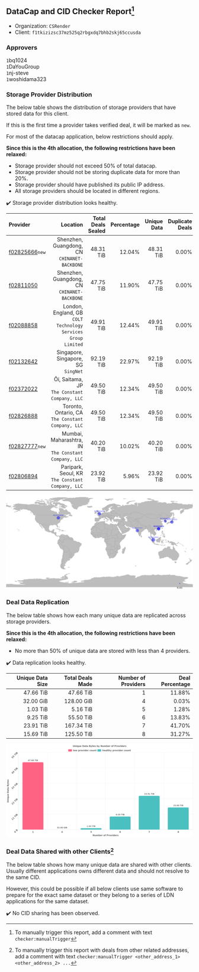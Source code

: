 ## DataCap and CID Checker Report[^1]
 - Organization: `CSRender`
 - Client: `f1tkizizsc37mz525q2rbgxdq7bhb2skj65ccusda`
### Approvers
`1`bq1024<br/>`1`DaYouGroup<br/>`1`nj-steve<br/>`1`woshidama323


### Storage Provider Distribution
The below table shows the distribution of storage providers that have stored data for this client.

If this is the first time a provider takes verified deal, it will be marked as `new`.

For most of the datacap application, below restrictions should apply.

**Since this is the 4th allocation, the following restrictions have been relaxed:**
 - Storage provider should not exceed 50% of total datacap.
 - Storage provider should not be storing duplicate data for more than 20%.
 - Storage provider should have published its public IP address.
 - All storage providers should be located in different regions.

✔️ Storage provider distribution looks healthy.

| Provider                                                    |                                                         Location | Total Deals Sealed | Percentage | Unique Data | Duplicate Deals |
| :---------------------------------------------------------- | ---------------------------------------------------------------: | -----------------: | ---------: | ----------: | --------------: |
| [f02825666](https://filfox.info/en/address/f02825666)`new`  |                  Shenzhen, Guangdong, CN<br/>`CHINANET-BACKBONE` |          48.31 TiB |     12.04% |   48.31 TiB |           0.00% |
| [f02811050](https://filfox.info/en/address/f02811050)       |                  Shenzhen, Guangdong, CN<br/>`CHINANET-BACKBONE` |          47.75 TiB |     11.90% |   47.75 TiB |           0.00% |
| [f02088858](https://filfox.info/en/address/f02088858)       | London, England, GB<br/>`COLT Technology Services Group Limited` |          49.91 TiB |     12.44% |   49.91 TiB |           0.00% |
| [f02132642](https://filfox.info/en/address/f02132642)       |                           Singapore, Singapore, SG<br/>`SingNet` |          92.19 TiB |     22.97% |   92.19 TiB |           0.00% |
| [f02372022](https://filfox.info/en/address/f02372022)       |                  Ōi, Saitama, JP<br/>`The Constant Company, LLC` |          49.50 TiB |     12.34% |   49.50 TiB |           0.00% |
| [f02826888](https://filfox.info/en/address/f02826888)       |             Toronto, Ontario, CA<br/>`The Constant Company, LLC` |          49.50 TiB |     12.34% |   49.50 TiB |           0.00% |
| [f02827777](https://filfox.info/en/address/f02827777)`new`  |          Mumbai, Maharashtra, IN<br/>`The Constant Company, LLC` |          40.20 TiB |     10.02% |   40.20 TiB |           0.00% |
| [f02806894](https://filfox.info/en/address/f02806894)       |              Paripark, Seoul, KR<br/>`The Constant Company, LLC` |          23.92 TiB |      5.96% |   23.92 TiB |           0.00% |

<img src="https://raw.githubusercontent.com/data-preservation-programs/filplus-checker-assets/main/filecoin-project/filecoin-plus-large-datasets/issues/1825/1700452352512.png"/>

### Deal Data Replication
The below table shows how each many unique data are replicated across storage providers.


**Since this is the 4th allocation, the following restrictions have been relaxed:**
- No more than 50% of unique data are stored with less than 4 providers.

✔️ Data replication looks healthy.

| Unique Data Size | Total Deals Made | Number of Providers | Deal Percentage |
| ---------------: | ---------------: | ------------------: | --------------: |
|        47.66 TiB |        47.66 TiB |                   1 |          11.88% |
|        32.00 GiB |       128.00 GiB |                   4 |           0.03% |
|         1.03 TiB |         5.16 TiB |                   5 |           1.28% |
|         9.25 TiB |        55.50 TiB |                   6 |          13.83% |
|        23.91 TiB |       167.34 TiB |                   7 |          41.70% |
|        15.69 TiB |       125.50 TiB |                   8 |          31.27% |

<img src="https://raw.githubusercontent.com/data-preservation-programs/filplus-checker-assets/main/filecoin-project/filecoin-plus-large-datasets/issues/1825/1700452353293.png"/>

### Deal Data Shared with other Clients[^3]
The below table shows how many unique data are shared with other clients.
Usually different applications owns different data and should not resolve to the same CID.

However, this could be possible if all below clients use same software to prepare for the exact same dataset or they belong to a series of LDN applications for the same dataset.

✔️ No CID sharing has been observed.

[^1]: To manually trigger this report, add a comment with text `checker:manualTrigger`

[^2]: Deals from those addresses are combined into this report as they are specified with `checker:manualTrigger`

[^3]: To manually trigger this report with deals from other related addresses, add a comment with text `checker:manualTrigger <other_address_1> <other_address_2> ...`
